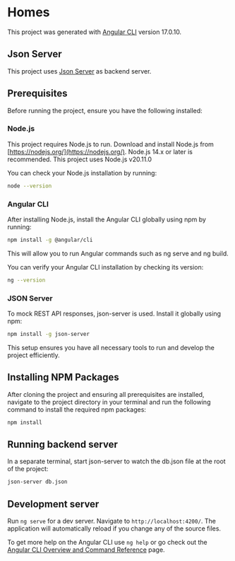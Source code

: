 # Homes

This project was generated with [Angular CLI](https://github.com/angular/angular-cli) version 17.0.10.

## Json Server

This project uses [Json Server](https://www.npmjs.com/package/json-server) as backend server.

## Prerequisites

Before running the project, ensure you have the following installed:

### Node.js

This project requires Node.js to run. Download and install Node.js from [https://nodejs.org/](https://nodejs.org/). Node.js 14.x or later is recommended. This project uses Node.js v20.11.0

You can check your Node.js installation by running:

```bash
node --version
```

### Angular CLI

After installing Node.js, install the Angular CLI globally using npm by running:

```bash
npm install -g @angular/cli
```

This will allow you to run Angular commands such as ng serve and ng build.

You can verify your Angular CLI installation by checking its version:

```bash
ng --version
```

### JSON Server

To mock REST API responses, json-server is used. Install it globally using npm:

```bash
npm install -g json-server
```

This setup ensures you have all necessary tools to run and develop the project efficiently.

## Installing NPM Packages

After cloning the project and ensuring all prerequisites are installed, navigate to the project directory in your terminal and run the following command to install the required npm packages:

```bash
npm install
```

## Running backend server

In a separate terminal, start json-server to watch the db.json file at the root of the project:

```bash
json-server db.json
```

## Development server

Run `ng serve` for a dev server. Navigate to `http://localhost:4200/`. The application will automatically reload if you change any of the source files.

To get more help on the Angular CLI use `ng help` or go check out the [Angular CLI Overview and Command Reference](https://angular.dev/cli) page.

